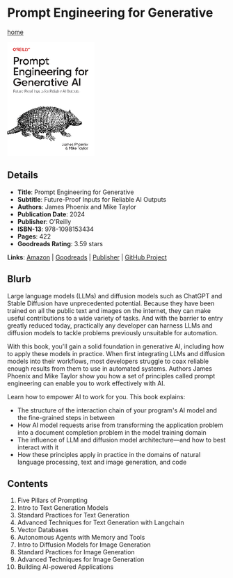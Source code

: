 # Prompt Engineering for Generative

[home](../)

![Cover Image](prompt-engineering-for-generative.png)

## Details

* **Title**: Prompt Engineering for Generative
* **Subtitle**: Future-Proof Inputs for Reliable AI Outputs
* **Authors**: James Phoenix and Mike Taylor
* **Publication Date**: 2024
* **Publisher**: O'Reilly
* **ISBN-13**: 978-1098153434
* **Pages**: 422
* **Goodreads Rating**: 3.59 stars


**Links**: [Amazon](https://a.co/d/52xLb9K) |
[Goodreads](https://www.goodreads.com/book/show/204133880-prompt-engineering-for-generative-ai) |
[Publisher](https://www.oreilly.com/library/view/prompt-engineering-for/9781098153427/) |
[GitHub Project](https://github.com/BrightPool/prompt-engineering-for-generative-ai-examples)

## Blurb

Large language models (LLMs) and diffusion models such as ChatGPT and Stable Diffusion have unprecedented potential. Because they have been trained on all the public text and images on the internet, they can make useful contributions to a wide variety of tasks. And with the barrier to entry greatly reduced today, practically any developer can harness LLMs and diffusion models to tackle problems previously unsuitable for automation.

With this book, you'll gain a solid foundation in generative AI, including how to apply these models in practice. When first integrating LLMs and diffusion models into their workflows, most developers struggle to coax reliable enough results from them to use in automated systems. Authors James Phoenix and Mike Taylor show you how a set of principles called prompt engineering can enable you to work effectively with AI.

Learn how to empower AI to work for you. This book explains:

* The structure of the interaction chain of your program's AI model and the fine-grained steps in between
* How AI model requests arise from transforming the application problem into a document completion problem in the model training domain
* The influence of LLM and diffusion model architecture—and how to best interact with it
* How these principles apply in practice in the domains of natural language processing, text and image generation, and code

## Contents

1. Five Pillars of Prompting
2. Intro to Text Generation Models
3. Standard Practices for Text Generation
4. Advanced Techniques for Text Generation with Langchain
5. Vector Databases
6. Autonomous Agents with Memory and Tools
7. Intro to Diffusion Models for Image Generation
8. Standard Practices for Image Generation
9. Advanced Techniques for Image Generation
10. Building AI-powered Applications
